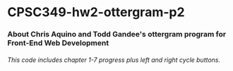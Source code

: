 # CPSC349-hw2-ottergram-p2
### About Chris Aquino and Todd Gandee's ottergram program for Front-End Web Development 
###### This code includes chapter 1-7 progress plus left and right cycle buttons. 
